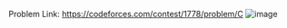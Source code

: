 Problem Link: https://codeforces.com/contest/1778/problem/C
![image](https://user-images.githubusercontent.com/66742842/216347790-86273544-faaa-419d-8aa1-aaecf990e501.png)
